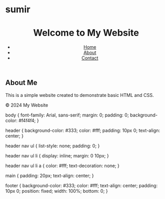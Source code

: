 # sumir<!DOCTYPE html>
<html lang="en">
<head>
    <meta charset="UTF-8">
    <meta name="viewport" content="width=device-width, initial-scale=1.0">
    <title>My Website</title>
    <link rel="stylesheet" href="styles.css">
</head>
<body>
    <header>
        <h1>Welcome to My Website</h1>
        <nav>
            <ul>
                <li><a href="#">Home</a></li>
                <li><a href="#">About</a></li>
                <li><a href="#">Contact</a></li>
            </ul>
        </nav>
    </header>
    <main>
        <section>
            <h2>About Me</h2>
            <p>This is a simple website created to demonstrate basic HTML and CSS.</p>
        </section>
    </main>
    <footer>
        <p>&copy; 2024 My Website</p>
    </footer>
</body>body {
    font-family: Arial, sans-serif;
    margin: 0;
    padding: 0;
    background-color: #f4f4f4;
}

header {
    background-color: #333;
    color: #fff;
    padding: 10px 0;
    text-align: center;
}

header nav ul {
    list-style: none;
    padding: 0;
}

header nav ul li {
    display: inline;
    margin: 0 10px;
}

header nav ul li a {
    color: #fff;
    text-decoration: none;
}

main {
    padding: 20px;
    text-align: center;
}

footer {
    background-color: #333;
    color: #fff;
    text-align: center;
    padding: 10px 0;
    position: fixed;
    width: 100%;
    bottom: 0;
}
</html>
